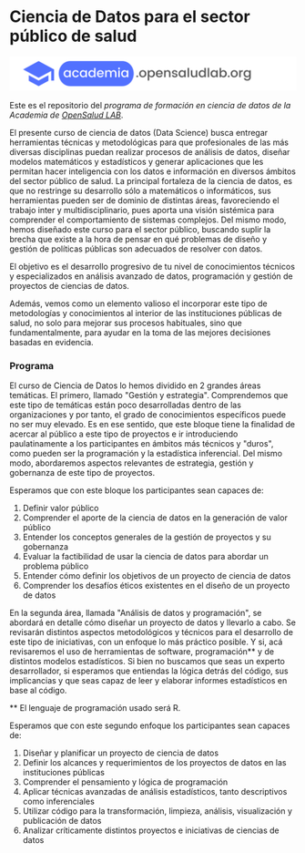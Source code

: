 # Ciencia de Datos para el sector público de salud

![](images/academia.png)

Este es el repositorio del *programa de formación en ciencia de datos de la Academia de [OpenSalud LAB](http://www.opensaludlab.org)*.


El presente curso de ciencia de datos (Data Science) busca entregar herramientas técnicas y metodológicas para que profesionales de las más diversas disciplinas puedan realizar procesos de análisis de datos, diseñar modelos matemáticos y estadísticos y generar aplicaciones que les permitan hacer inteligencia con los datos e información en diversos ámbitos del sector público de salud. La principal fortaleza de la ciencia de datos, es que no restringe su desarrollo sólo a matemáticos o informáticos, sus herramientas pueden ser de dominio de distintas áreas, favoreciendo el trabajo inter y multidisciplinario, pues aporta una visión sistémica para comprender el comportamiento de sistemas complejos.  Del mismo modo, hemos diseñado este curso para el sector público, buscando suplir la brecha que existe a la hora de pensar en qué problemas de diseño y gestión de políticas públicas son adecuados de resolver con datos. 

El objetivo es el desarrollo progresivo de tu nivel de conocimientos técnicos y especializados en análisis avanzado de datos, programación y gestión de proyectos de ciencias de datos.

Además, vemos como un elemento valioso el incorporar este tipo de metodologías y conocimientos al interior de las instituciones públicas de salud, no solo para mejorar sus procesos habituales, sino que fundamentalmente, para ayudar en la toma de las mejores decisiones basadas en evidencia.


### Programa

El curso de Ciencia de Datos lo hemos dividido en 2 grandes áreas temáticas. El primero, llamado "Gestión y estrategia". Comprendemos que este tipo de temáticas están poco desarrolladas dentro de las organizaciones y por tanto, el grado de conocimientos específicos puede no ser muy elevado. Es en ese sentido, que este bloque tiene la finalidad de acercar al público a este tipo de proyectos e ir introduciendo paulatinamente a los participantes en ámbitos más técnicos y "duros", como pueden ser la programación y la estadística inferencial. Del mismo modo, abordaremos aspectos relevantes de estrategia, gestión y gobernanza de este tipo de proyectos.

Esperamos que con este bloque los participantes sean capaces de:  

1. Definir valor público 
2. Comprender el aporte de la ciencia de datos en la generación de valor público 
3. Entender los conceptos generales de la gestión de proyectos y su gobernanza 
4. Evaluar la factibilidad de usar la ciencia de datos para abordar un problema público 
5. Entender cómo definir los objetivos de un proyecto de ciencia de datos 
6. Comprender los desafíos éticos existentes en el diseño de un proyecto de datos


En la segunda área, llamada "Análisis de datos y programación", se abordará en detalle cómo diseñar un proyecto de datos y llevarlo a cabo. Se revisarán distintos aspectos metodológicos y técnicos para el desarrollo de este tipo de iniciativas, con un enfoque lo más práctico posible. Y si, acá revisaremos el uso de herramientas de software, programación** y de distintos modelos estadísticos.  Si bien no buscamos que seas un experto desarrollador, si esperamos que entiendas la lógica detrás del código, sus implicancias y que seas capaz de leer y elaborar informes estadísticos en base al código.

** El lenguaje de programación usado será R.

Esperamos que con este segundo enfoque los participantes sean capaces de:  


1. Diseñar y planificar un proyecto de ciencia de datos 
2. Definir los alcances y requerimientos de los proyectos de datos en las instituciones públicas 
3. Comprender el pensamiento y lógica de programación
4. Aplicar técnicas avanzadas de análisis estadísticos, tanto descriptivos como inferenciales 
5. Utilizar código para la transformación, limpieza, análisis, visualización y publicación de datos 
6. Analizar críticamente distintos proyectos e iniciativas de ciencias de datos   

